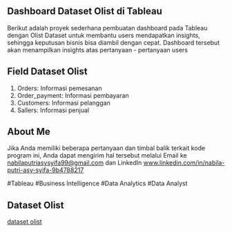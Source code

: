 ## Dashboard Dataset Olist di Tableau
Berikut adalah proyek sederhana pembuatan dashboard pada Tableau dengan Olist Dataset untuk membantu users mendapatkan insights, sehingga keputusan bisnis bisa diambil dengan cepat. Dashboard tersebut akan menampilkan insights atas pertanyaan - pertanyaan users 

## Field Dataset Olist
1. Orders: Informasi pemesanan
2. Order_payment: Informasi pembayaran
3. Customers: Informasi pelanggan
4. Sallers: Informasi penjual

## About Me
Jika Anda memiliki beberapa pertanyaan dan timbal balik terkait kode program ini, Anda dapat mengirim hal tersebut melalui Email ke nabilaputriasysyifa99@gmail.com dan LinkedIn www.linkedin.com/in/nabila-putri-asy-syifa-9b4788217

#Tableau #Business Intelligence  #Data Analytics #Data Analyst

## Dataset Olist
[dataset olist](https://drive.google.com/file/d/1MOyPKyMtTKpJ7DS0S1PCM4W6VmTVy5PL/view?pli=1)

